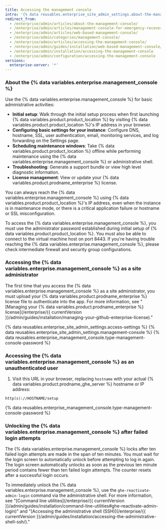 ```yaml
---
title: Accessing the management console
intro: '{% data reusables.enterprise_site_admin_settings.about-the-management-console %}'
redirect_from:
  - /enterprise/admin/articles/about-the-management-console/
  - /enterprise/admin/articles/management-console-for-emergency-recovery/
  - /enterprise/admin/articles/web-based-management-console/
  - /enterprise/admin/categories/management-console/
  - /enterprise/admin/articles/accessing-the-management-console/
  - /enterprise/admin/guides/installation/web-based-management-console/
  - /enterprise/admin/installation/accessing-the-management-console
  - /enterprise/admin/configuration/accessing-the-management-console
versions:
  enterprise-server: '*'
---
```


### About the {% data variables.enterprise.management_console %}

Use the {% data variables.enterprise.management_console %} for basic administrative activities:
- **Initial setup**: Walk through the initial setup process when first launching {% data variables.product.product_location %} by visiting {% data variables.product.product_location %}'s IP address in your browser.
- **Configuring basic settings for your instance**: Configure DNS, hostname, SSL, user authentication, email, monitoring services, and log forwarding on the Settings page.
- **Scheduling maintenance windows**: Take {% data variables.product.product_location %} offline while performing maintenance using the {% data variables.enterprise.management_console %} or administrative shell.
- **Troubleshooting**: Generate a support bundle or view high level diagnostic information.
- **License management**: View or update your {% data variables.product.prodname_enterprise %} license.

You can always reach the {% data variables.enterprise.management_console %} using {% data variables.product.product_location %}'s IP address, even when the instance is in maintenance mode, or there is a critical application failure or hostname or SSL misconfiguration.

To access the {% data variables.enterprise.management_console %}, you must use the administrator password established during initial setup of {% data variables.product.product_location %}. You must also be able to connect to the virtual machine host on port 8443. If you're having trouble reaching the {% data variables.enterprise.management_console %}, please check intermediate firewall and security group configurations.

### Accessing the {% data variables.enterprise.management_console %} as a site administrator

The first time that you access the {% data variables.enterprise.management_console %} as a site administrator, you must upload your {% data variables.product.prodname_enterprise %} license file to authenticate into the app. For more information, see "[Managing your {% data variables.product.prodname_enterprise %} license](/enterprise/{{ currentVersion }}/admin/guides/installation/managing-your-github-enterprise-license)."

{% data reusables.enterprise_site_admin_settings.access-settings %}
{% data reusables.enterprise_site_admin_settings.management-console %}
{% data reusables.enterprise_management_console.type-management-console-password %}

### Accessing the {% data variables.enterprise.management_console %} as an unauthenticated user

1. Visit this URL in your browser, replacing `hostname` with your actual {% data variables.product.prodname_ghe_server %} hostname or IP address:
  ```shell
  http(s)://HOSTNAME/setup
  ```
{% data reusables.enterprise_management_console.type-management-console-password %}

### Unlocking the {% data variables.enterprise.management_console %} after failed login attempts

The {% data variables.enterprise.management_console %} locks after ten failed login attempts are made in the span of ten minutes. You must wait for the login screen to automatically unlock before attempting to log in again. The login screen automatically unlocks as soon as the previous ten minute period contains fewer than ten failed login attempts. The counter resets after a successful login occurs.

To immediately unlock the {% data variables.enterprise.management_console %}, use the `ghe-reactivate-admin-login` command via the administrative shell. For more information, see "[Command line utilities](/enterprise/{{ currentVersion }}/admin/guides/installation/command-line-utilities#ghe-reactivate-admin-login)" and "[Accessing the administrative shell (SSH)](/enterprise/{{ currentVersion }}/admin/guides/installation/accessing-the-administrative-shell-ssh/)."
